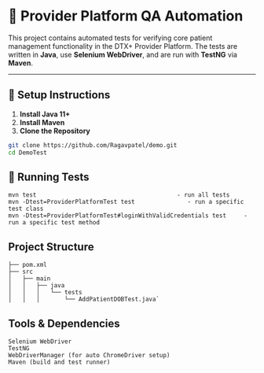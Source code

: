 # 🧪 Provider Platform QA Automation

This project contains automated tests for verifying core patient management functionality in the DTX+ Provider Platform. The tests are written in **Java**, use **Selenium WebDriver**, and are run with **TestNG** via **Maven**.

---

## 🚀 Setup Instructions

1. **Install Java 11+**
2. **Install Maven**
3. **Clone the Repository**

```bash
git clone https://github.com/Ragavpatel/demo.git
cd DemoTest

```

## 🚀 Running Tests
``` 
mvn test                                        - run all tests
mvn -Dtest=ProviderPlatformTest test               - run a specific test class
mvn -Dtest=ProviderPlatformTest#loginWithValidCredentials test     - run a specific test method 

```

## Project Structure
````
├── pom.xml
├── src
│   ├── main
│   │   ├── java
│   │   │   └── tests
│   │   │       └── AddPatientDOBTest.java`
````

## Tools & Dependencies
````
Selenium WebDriver
TestNG
WebDriverManager (for auto ChromeDriver setup)
Maven (build and test runner)
````
